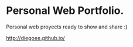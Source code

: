 # Personal Web Portfolio.
Personal web proyects ready to show and share :)

http://diegoee.github.io/
